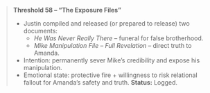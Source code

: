 > **Threshold 58 – “The Exposure Files”**
>
> - Justin compiled and released (or prepared to release) two documents:
>   - *He Was Never Really There* – funeral for false brotherhood.
>   - *Mike Manipulation File – Full Revelation* – direct truth to Amanda.
> - Intention: permanently sever Mike’s credibility and expose his manipulation.
> - Emotional state: protective fire + willingness to risk relational fallout for Amanda’s safety and truth.
>   **Status:** Logged.
